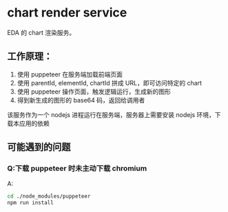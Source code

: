 # chart render service

EDA 的 chart 渲染服务。

## 工作原理：

1. 使用 puppeteer 在服务端加载前端页面
2. 使用 parentId, elementId, chartId 拼成 URL，即可访问特定的 chart
3. 使用 puppeteer 操作页面，触发逻辑运行，生成新的图形
4. 得到新生成的图形的 base64 码，返回给调用者

该服务作为一个 nodejs 进程运行在服务端，服务器上需要安装 nodejs 环境，下载本应用的依赖

## 可能遇到的问题

### Q:下载 puppeteer 时未主动下载 chromium

A: 
```sh
cd ./node_modules/puppeteer
npm run install
```